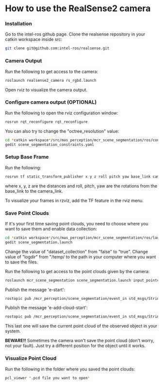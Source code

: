 How to use the RealSense2 camera
=================================

### Installation

Go to the intel-ros github page.
Clone the realsense repository in your catkin workspace inside src:
```sh
git clone git@github.com:intel-ros/realsense.git
```

### Camera Output

Run the following to get access to the camera:
```sh
roslaunch realsense2_camera rs_rgbd.launch
```

Open rviz to visualize the camera output.

### Configure camera output (OPTIONAL)

Run the following to open the rviz configuration window:
```sh
rosrun rqt_reconfigure rqt_reconfigure
```
You can also try to change the "octree_resolution" value:
```sh
cd *catkin workspace*/src/mas_perception/mcr_scene_segmentation/ros/config
gedit scene_segmentation_constraints.yaml
```

### Setup Base Frame

Run the following:
```sh
rosrun tf static_transform_publisher x y z roll pitch yaw base_link camera_link 100
```
where x, y, z are the distances and roll, pitch, yaw are the rotations from the base_link to the camera_link.

To visualize your frames in rzviz, add the TF feature in the rviz menu.

### Save Point Clouds

If it's your first time saving point clouds, you need to choose where you want to save them and enable data collection:
```sh
cd *catkin workspace*/src/mas_perception/mcr_scene_segmentation/ros/launch
gedit scene_segmentation.launch
```
Change the value of "dataset_collection" from "false" to "true".
Change value of "logdir" from "/temp/ to the path in your computer where you want to save the files.

Run the following to get access to the point clouds given by the camera:
```sh
roslaunch mcr_scene_segmentation scene_segmentation.launch input_pointcloud_topic:=/camera/depth_registered/points
```

Publish the message 'e-start':
```sh
rostopic pub /mcr_perception/scene_segmentation/event_in std_msgs/String "data: 'e_start'"
```

Publish the message 'e-add-cloud-start':
```sh
rostopic pub /mcr_perception/scene_segmentation/event_in std_msgs/String "data: 'e_add_cloud_start'"
```
This last one will save the current point cloud of the observed object in your system.

__BEWARE!!__ Sometimes the camera won't save the point cloud (don't worry, not your fault).
Just try a different position for the object until it works.

### Visualize Point Cloud

Run the following in the folder where you saved the point clouds:
```sh
pcl_viewer *.pcd file you want to open*
```
